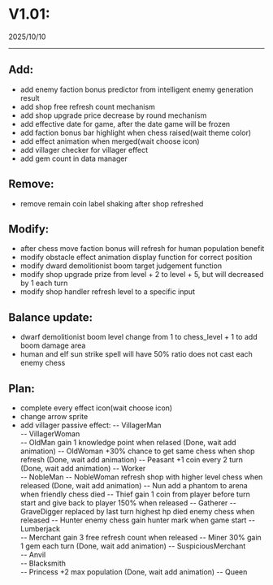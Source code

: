 # **V1.01:**
2025/10/10

---


## **Add:**
- add enemy faction bonus predictor from intelligent enemy generation result
- add shop free refresh count mechanism
- add shop upgrade price decrease by round mechanism
- add effective date for game, after the date game will be frozen
- add faction bonus bar highlight when chess raised(wait theme color)
- add effect animation when merged(wait choose icon)
- add villager checker for villager effect
- add gem count in data manager

## **Remove:**
- remove remain coin label shaking after shop refreshed

## **Modify:**
- after chess move faction bonus will refresh for human population benefit
- modify obstacle effect animation display function for correct position
- modify dward demolitionist boom target judgement function
- modify shop upgrade prize from level + 2 to level + 5, but will decreased by 1 each turn
- modify shop handler refresh level to a specific input

## **Balance update:**
- dwarf demolitionist boom level change from 1 to chess_level + 1 to add boom damage area
- human and elf sun strike spell will have 50% ratio does not cast each enemy chess

## **Plan:**
- complete every effect icon(wait choose icon)
- change arrow sprite
- add villager passive effect:
-- VillagerMan	
-- VillagerWoman	
-- OldMan	gain 1 knowledge point when relased (Done, wait add animation)
-- OldWoman	+30% chance to get same chess when shop refresh (Done, wait add animation)
-- Peasant	+1 coin every 2 turn (Done, wait add animation)
-- Worker	
-- NobleMan	
-- NobleWoman	refresh shop with higher level chess when released (Done, wait add animation)
-- Nun	add a phantom to arena when friendly chess died
-- Thief	gain 1 coin from player before turn start and give back to player 150% when released
-- Gatherer	
-- GraveDigger	replaced by last turn highest hp died enemy chess when released
-- Hunter	enemy chess gain hunter mark when game start
-- Lumberjack	
-- Merchant	gain 3 free refresh count when released
-- Miner	30% gain 1 gem each turn (Done, wait add animation)
-- SuspiciousMerchant	
-- Anvil	
-- Blacksmith	
-- Princess	+2 max population (Done, wait add animation)
-- Queen	
